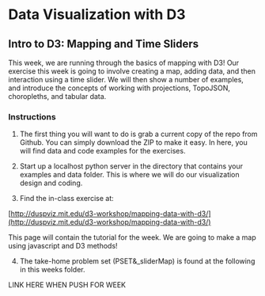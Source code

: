 # Data Visualization with D3
## Intro to D3: Mapping and Time Sliders

This week, we are running through the basics of mapping with D3! Our exercise this week is going to involve creating a map, adding data, and then interaction using a time slider. We will then show a number of examples, and introduce the concepts of working with projections, TopoJSON, choropleths, and tabular data.

### Instructions

1. The first thing you will want to do is grab a current copy of the repo from Github. You can simply download the ZIP to make it easy. In here, you will find data and code examples for the exercises.

2. Start up a localhost python server in the directory that contains your examples and data folder. This is where we will do our visualization design and coding.

3. Find the in-class exercise at:

[http://duspviz.mit.edu/d3-workshop/mapping-data-with-d3/](http://duspviz.mit.edu/d3-workshop/mapping-data-with-d3/)

This page will contain the tutorial for the week. We are going to make a map using javascript and D3 methods!

4. The take-home problem set (PSET&_sliderMap) is found at the following in this weeks folder.

LINK HERE WHEN PUSH FOR WEEK

